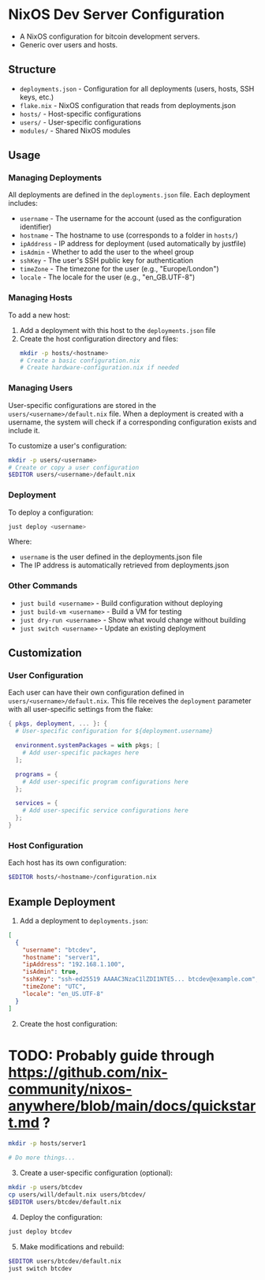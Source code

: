 # NixOS Dev Server Configuration

- A NixOS configuration for bitcoin development servers.
- Generic over users and hosts.

## Structure

- `deployments.json` - Configuration for all deployments (users, hosts, SSH keys, etc.)
- `flake.nix` - NixOS configuration that reads from deployments.json
- `hosts/` - Host-specific configurations
- `users/` - User-specific configurations
- `modules/` - Shared NixOS modules

## Usage

### Managing Deployments

All deployments are defined in the `deployments.json` file. Each deployment includes:

- `username` - The username for the account (used as the configuration identifier)
- `hostname` - The hostname to use (corresponds to a folder in `hosts/`)
- `ipAddress` - IP address for deployment (used automatically by justfile)
- `isAdmin` - Whether to add the user to the wheel group
- `sshKey` - The user's SSH public key for authentication
- `timeZone` - The timezone for the user (e.g., "Europe/London")
- `locale` - The locale for the user (e.g., "en_GB.UTF-8")

### Managing Hosts

To add a new host:

1. Add a deployment with this host to the `deployments.json` file
2. Create the host configuration directory and files:
   ```bash
   mkdir -p hosts/<hostname>
   # Create a basic configuration.nix
   # Create hardware-configuration.nix if needed
   ```

### Managing Users

User-specific configurations are stored in the `users/<username>/default.nix` file. When a deployment is created with a username, the system will check if a corresponding configuration exists and include it.

To customize a user's configuration:

```bash
mkdir -p users/<username>
# Create or copy a user configuration
$EDITOR users/<username>/default.nix
```

### Deployment

To deploy a configuration:

```bash
just deploy <username>
```

Where:
- `username` is the user defined in the deployments.json file
- The IP address is automatically retrieved from deployments.json

### Other Commands

- `just build <username>` - Build configuration without deploying
- `just build-vm <username>` - Build a VM for testing
- `just dry-run <username>` - Show what would change without building
- `just switch <username>` - Update an existing deployment

## Customization

### User Configuration

Each user can have their own configuration defined in `users/<username>/default.nix`. This file receives the `deployment` parameter with all user-specific settings from the flake:

```nix
{ pkgs, deployment, ... }: {
  # User-specific configuration for ${deployment.username}

  environment.systemPackages = with pkgs; [
    # Add user-specific packages here
  ];

  programs = {
    # Add user-specific program configurations here
  };

  services = {
    # Add user-specific service configurations here
  };
}
```

### Host Configuration

Each host has its own configuration:

```bash
$EDITOR hosts/<hostname>/configuration.nix
```

## Example Deployment

1. Add a deployment to `deployments.json`:

```json
[
  {
    "username": "btcdev",
    "hostname": "server1",
    "ipAddress": "192.168.1.100",
    "isAdmin": true,
    "sshKey": "ssh-ed25519 AAAAC3NzaC1lZDI1NTE5... btcdev@example.com",
    "timeZone": "UTC",
    "locale": "en_US.UTF-8"
  }
]
```

2. Create the host configuration:

# TODO: Probably guide through https://github.com/nix-community/nixos-anywhere/blob/main/docs/quickstart.md ?
```bash
mkdir -p hosts/server1

# Do more things...
```

3. Create a user-specific configuration (optional):

```bash
mkdir -p users/btcdev
cp users/will/default.nix users/btcdev/
$EDITOR users/btcdev/default.nix
```

4. Deploy the configuration:

```bash
just deploy btcdev
```

5. Make modifications and rebuild:

```bash
$EDITOR users/btcdev/default.nix
just switch btcdev
```
